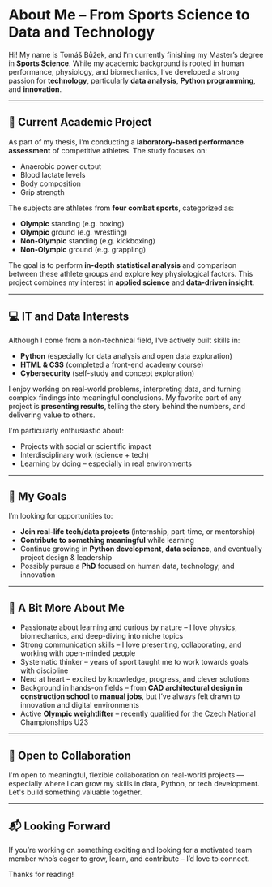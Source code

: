 # About Me – From Sports Science to Data and Technology

Hi! My name is Tomáš Bůžek, and I’m currently finishing my Master’s degree in **Sports Science**. While my academic background is rooted in human performance, physiology, and biomechanics, I’ve developed a strong passion for **technology**, particularly **data analysis**, **Python programming**, and **innovation**.

---

## 🧪 Current Academic Project

As part of my thesis, I’m conducting a **laboratory-based performance assessment** of competitive athletes. The study focuses on:

- Anaerobic power output
- Blood lactate levels
- Body composition
- Grip strength

The subjects are athletes from **four combat sports**, categorized as:
- **Olympic** standing (e.g. boxing)
- **Olympic** ground (e.g. wrestling)
- **Non-Olympic** standing (e.g. kickboxing)
- **Non-Olympic** ground (e.g. grappling)

The goal is to perform **in-depth statistical analysis** and comparison between these athlete groups and explore key physiological factors. This project combines my interest in **applied science** and **data-driven insight**.

---

## 💻 IT and Data Interests

Although I come from a non-technical field, I’ve actively built skills in:

- **Python** (especially for data analysis and open data exploration)
- **HTML & CSS** (completed a front-end academy course)
- **Cybersecurity** (self-study and concept exploration)

I enjoy working on real-world problems, interpreting data, and turning complex findings into meaningful conclusions. My favorite part of any project is **presenting results**, telling the story behind the numbers, and delivering value to others.

I'm particularly enthusiastic about:
- Projects with social or scientific impact
- Interdisciplinary work (science + tech)
- Learning by doing – especially in real environments

---

## 🚀 My Goals

I’m looking for opportunities to:
- **Join real-life tech/data projects** (internship, part-time, or mentorship)
- **Contribute to something meaningful** while learning
- Continue growing in **Python development**, **data science**, and eventually project design & leadership
- Possibly pursue a **PhD** focused on human data, technology, and innovation

---

## 🧠 A Bit More About Me

- Passionate about learning and curious by nature – I love physics, biomechanics, and deep-diving into niche topics
- Strong communication skills – I love presenting, collaborating, and working with open-minded people
- Systematic thinker – years of sport taught me to work towards goals with discipline
- Nerd at heart – excited by knowledge, progress, and clever solutions
- Background in hands-on fields – from **CAD architectural design in construction school** to **manual jobs**, but I’ve always felt drawn to innovation and digital environments
- Active **Olympic weightlifter** – recently qualified for the Czech National Championships U23

---

## 🤝 Open to Collaboration

I'm open to meaningful, flexible collaboration on real-world projects — especially where I can grow my skills in data, Python, or tech development. Let's build something valuable together.

---

## 📬 Looking Forward

If you’re working on something exciting and looking for a motivated team member who’s eager to grow, learn, and contribute – I’d love to connect.

Thanks for reading!


